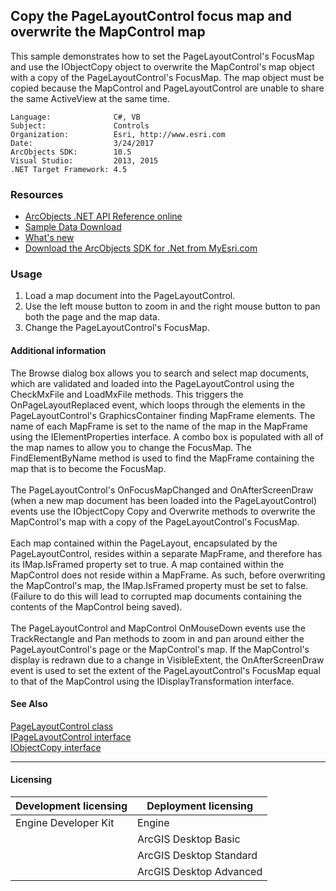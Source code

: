 ## Copy the PageLayoutControl focus map and overwrite the MapControl map

  <div xmlns="http://www.w3.org/1999/xhtml" xmlns:my="http://schemas.microsoft.com/office/infopath/2003/myXSD/2006-02-10T23:25:53">This sample demonstrates how to set the PageLayoutControl's FocusMap and use the IObjectCopy object to overwrite the MapControl's map object with a copy of the PageLayoutControl's FocusMap. The map object must be copied because the MapControl and PageLayoutControl are unable to share the same ActiveView at the same time.</div>  


<!-- TODO: Fill this section below with metadata about this sample-->
```
Language:              C#, VB
Subject:               Controls
Organization:          Esri, http://www.esri.com
Date:                  3/24/2017
ArcObjects SDK:        10.5
Visual Studio:         2013, 2015
.NET Target Framework: 4.5
```

### Resources

* [ArcObjects .NET API Reference online](http://desktop.arcgis.com/en/arcobjects/latest/net/webframe.htm)  
* [Sample Data Download](../../releases)  
* [What's new](http://desktop.arcgis.com/en/arcobjects/latest/net/webframe.htm#05247c04-bfd9-4e36-ae09-bc6e833c3b14.htm)  
* [Download the ArcObjects SDK for .Net from MyEsri.com](https://my.esri.com/)  

### Usage
1. Load a map document into the PageLayoutControl.   
1. Use the left mouse button to zoom in and the right mouse button to pan both the page and the map data.   
1. Change the PageLayoutControl's FocusMap.  





#### Additional information  
<div xmlns="http://www.w3.org/1999/xhtml" xmlns:my="http://schemas.microsoft.com/office/infopath/2003/myXSD/2006-02-10T23:25:53">The Browse dialog box allows you to search and select map documents, which are validated and loaded into the PageLayoutControl using the CheckMxFile and LoadMxFile methods. This triggers the OnPageLayoutReplaced event, which loops through the elements in the PageLayoutControl's GraphicsContainer finding MapFrame elements. The name of each MapFrame is set to the name of the map in the MapFrame using the IElementProperties interface. A combo box is populated with all of the map names to allow you to change the FocusMap. The FindElementByName method is used to find the MapFrame containing the map that is to become the FocusMap. </div>  
<div xmlns="http://www.w3.org/1999/xhtml" xmlns:my="http://schemas.microsoft.com/office/infopath/2003/myXSD/2006-02-10T23:25:53"> </div>  
<div xmlns="http://www.w3.org/1999/xhtml" xmlns:my="http://schemas.microsoft.com/office/infopath/2003/myXSD/2006-02-10T23:25:53">The PageLayoutControl's OnFocusMapChanged and OnAfterScreenDraw (when a new map document has been loaded into the PageLayoutControl) events use the IObjectCopy Copy and Overwrite methods to overwrite the MapControl's map with a copy of the PageLayoutControl's FocusMap. </div>  
<div xmlns="http://www.w3.org/1999/xhtml" xmlns:my="http://schemas.microsoft.com/office/infopath/2003/myXSD/2006-02-10T23:25:53"> </div>  
<div xmlns="http://www.w3.org/1999/xhtml" xmlns:my="http://schemas.microsoft.com/office/infopath/2003/myXSD/2006-02-10T23:25:53">Each map contained within the PageLayout, encapsulated by the PageLayoutControl, resides within a separate MapFrame, and therefore has its IMap.IsFramed property set to true. A map contained within the MapControl does not reside within a MapFrame. As such, before overwriting the MapControl's map, the IMap.IsFramed property must be set to false. (Failure to do this will lead to corrupted map documents containing the contents of the MapControl being saved).</div>  
<div xmlns="http://www.w3.org/1999/xhtml" xmlns:my="http://schemas.microsoft.com/office/infopath/2003/myXSD/2006-02-10T23:25:53"> </div>  
<div xmlns="http://www.w3.org/1999/xhtml" xmlns:my="http://schemas.microsoft.com/office/infopath/2003/myXSD/2006-02-10T23:25:53">The PageLayoutControl and MapControl OnMouseDown events use the TrackRectangle and Pan methods to zoom in and pan around either the PageLayoutControl's page or the MapControl's map. If the MapControl's display is redrawn due to a change in VisibleExtent, the OnAfterScreenDraw event is used to set the extent of the PageLayoutControl's FocusMap equal to that of the MapControl using the IDisplayTransformation interface. </div>  


#### See Also  
[PageLayoutControl class](http://desktop.arcgis.com/search/?q=PageLayoutControl%20class&p=0&language=en&product=arcobjects-sdk-dotnet&version=&n=15&collection=help)  
[IPageLayoutControl interface](http://desktop.arcgis.com/search/?q=IPageLayoutControl%20interface&p=0&language=en&product=arcobjects-sdk-dotnet&version=&n=15&collection=help)  
[IObjectCopy interface](http://desktop.arcgis.com/search/?q=IObjectCopy%20interface&p=0&language=en&product=arcobjects-sdk-dotnet&version=&n=15&collection=help)  


---------------------------------

#### Licensing  
| Development licensing | Deployment licensing | 
| ------------- | ------------- | 
| Engine Developer Kit | Engine |  
|  | ArcGIS Desktop Basic |  
|  | ArcGIS Desktop Standard |  
|  | ArcGIS Desktop Advanced |  


